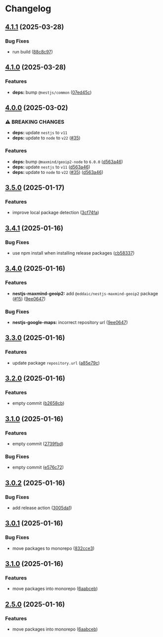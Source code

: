 # Changelog

## [4.1.1](https://github.com/emackie-eddaic/nestjs-services/compare/nestjs-google-maps-v4.1.0...nestjs-google-maps-v4.1.1) (2025-03-28)


### Bug Fixes

* run build ([88c8c97](https://github.com/emackie-eddaic/nestjs-services/commit/88c8c97cff5deec54acd0151696cec02df8aa94c))

## [4.1.0](https://github.com/emackie-eddaic/nestjs-services/compare/nestjs-google-maps-v4.0.0...nestjs-google-maps-v4.1.0) (2025-03-28)


### Features

* **deps:** bump `@nestjs/common` ([07ed45c](https://github.com/emackie-eddaic/nestjs-services/commit/07ed45c046d770f892e24ec99d85ba53b802b3b3))

## [4.0.0](https://github.com/emackie-eddaic/nestjs-services/compare/nestjs-google-maps-v3.5.0...nestjs-google-maps-v4.0.0) (2025-03-02)


### ⚠ BREAKING CHANGES

* **deps:** update `nestjs` to `v11`
* **deps:** update to `node` to `v22` ([#35](https://github.com/emackie-eddaic/nestjs-services/issues/35))

### Features

* **deps:** bump `@maxmind/geoip2-node` to `6.0.0` ([d563a46](https://github.com/emackie-eddaic/nestjs-services/commit/d563a460dd993a612572a8eb585619a1ff8f95d0))
* **deps:** update `nestjs` to `v11` ([d563a46](https://github.com/emackie-eddaic/nestjs-services/commit/d563a460dd993a612572a8eb585619a1ff8f95d0))
* **deps:** update to `node` to `v22` ([#35](https://github.com/emackie-eddaic/nestjs-services/issues/35)) ([d563a46](https://github.com/emackie-eddaic/nestjs-services/commit/d563a460dd993a612572a8eb585619a1ff8f95d0))

## [3.5.0](https://github.com/emackie-eddaic/nestjs-services/compare/nestjs-google-maps-v3.4.1...nestjs-google-maps-v3.5.0) (2025-01-17)


### Features

* improve local package detection ([3cf74fa](https://github.com/emackie-eddaic/nestjs-services/commit/3cf74faa763082c01a7e711dff0d7b3e499f97c1))

## [3.4.1](https://github.com/emackie-eddaic/nestjs-services/compare/nestjs-google-maps-v3.4.0...nestjs-google-maps-v3.4.1) (2025-01-16)


### Bug Fixes

* use npm install when installing release packages ([cb58337](https://github.com/emackie-eddaic/nestjs-services/commit/cb583372da5e92753761244381ed8ccd0979c2ef))

## [3.4.0](https://github.com/emackie-eddaic/nestjs-services/compare/nestjs-google-maps-v3.3.0...nestjs-google-maps-v3.4.0) (2025-01-16)


### Features

* **nestjs-maxmind-geoip2:** add `@eddaic/nestjs-maxmind-geoip2` package ([#15](https://github.com/emackie-eddaic/nestjs-services/issues/15)) ([9ee0647](https://github.com/emackie-eddaic/nestjs-services/commit/9ee0647998a224f471989c9dab6215149cad2340))


### Bug Fixes

* **nestjs-google-maps:** incorrect repository url ([9ee0647](https://github.com/emackie-eddaic/nestjs-services/commit/9ee0647998a224f471989c9dab6215149cad2340))

## [3.3.0](https://github.com/emackie-eddaic/nestjs-services/compare/nestjs-google-maps-v3.2.0...nestjs-google-maps-v3.3.0) (2025-01-16)


### Features

* update package `repository.url` ([a85e79c](https://github.com/emackie-eddaic/nestjs-services/commit/a85e79c7148d34c05b3870baf2136f60fa55e6cc))

## [3.2.0](https://github.com/emackie-eddaic/nestjs-services/compare/nestjs-google-maps-v3.1.0...nestjs-google-maps-v3.2.0) (2025-01-16)


### Features

* empty commit ([b2658cb](https://github.com/emackie-eddaic/nestjs-services/commit/b2658cb3941a869348c8b4fe2ea993e88cc8173f))

## [3.1.0](https://github.com/emackie-eddaic/nestjs-services/compare/nestjs-google-maps-v3.0.2...nestjs-google-maps-v3.1.0) (2025-01-16)


### Features

* empty commit ([2739fbd](https://github.com/emackie-eddaic/nestjs-services/commit/2739fbde3746c990387abd957f60a71de9555073))


### Bug Fixes

* empty commit ([e576c72](https://github.com/emackie-eddaic/nestjs-services/commit/e576c72d5482863367414eb941b76ab4e9019dff))

## [3.0.2](https://github.com/emackie-eddaic/nestjs-services/compare/nestjs-google-maps-v3.0.1...nestjs-google-maps-v3.0.2) (2025-01-16)


### Bug Fixes

* add release action ([3005da1](https://github.com/emackie-eddaic/nestjs-services/commit/3005da139e320281bb52b6deadf552c3c8f7760a))

## [3.0.1](https://github.com/emackie-eddaic/nestjs-services/compare/nestjs-google-maps-v3.0.0...nestjs-google-maps-v3.0.1) (2025-01-16)


### Bug Fixes

* move packages to monorepo ([832cce3](https://github.com/emackie-eddaic/nestjs-services/commit/832cce33f638809afa4484f42ce715682df13a41))

## [3.1.0](https://github.com/emackie-eddaic/nestjs-services/compare/nestjs-google-maps-v3.0.0...nestjs-google-maps-v3.1.0) (2025-01-16)


### Features

* move packages into monorepo ([6aabceb](https://github.com/emackie-eddaic/nestjs-services/commit/6aabcebdef44b59de9aa7b13754c944e1e7241eb))

## [2.5.0](https://github.com/emackie-eddaic/nestjs-services/compare/nestjs-google-maps-v2.4.0...nestjs-google-maps-v2.5.0) (2025-01-16)


### Features

* move packages into monorepo ([6aabceb](https://github.com/emackie-eddaic/nestjs-services/commit/6aabcebdef44b59de9aa7b13754c944e1e7241eb))
